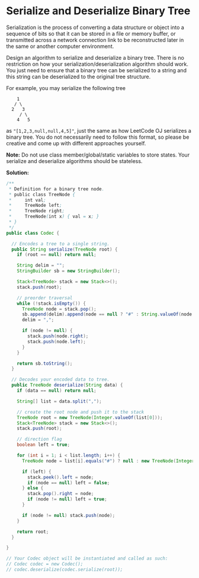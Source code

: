 # Serialize and Deserialize Binary Tree

Serialization is the process of converting a data structure or object into a sequence of bits so that it can be stored in a file or memory buffer, or transmitted across a network connection link to be reconstructed later in the same or another computer environment.

Design an algorithm to serialize and deserialize a binary tree. There is no restriction on how your serialization/deserialization algorithm should work. You just need to ensure that a binary tree can be serialized to a string and this string can be deserialized to the original tree structure.

For example, you may serialize the following tree

```
    1
   / \
  2   3
     / \
    4   5
```

as `"[1,2,3,null,null,4,5]"`, just the same as how LeetCode OJ serializes a binary tree. You do not necessarily need to follow this format, so please be creative and come up with different approaches yourself.

**Note:** Do not use class member/global/static variables to store states. Your serialize and deserialize algorithms should be stateless.

**Solution:**
```java
/**
 * Definition for a binary tree node.
 * public class TreeNode {
 *     int val;
 *     TreeNode left;
 *     TreeNode right;
 *     TreeNode(int x) { val = x; }
 * }
 */
public class Codec {

  // Encodes a tree to a single string.
  public String serialize(TreeNode root) {
    if (root == null) return null;

    String delim = "";
    StringBuilder sb = new StringBuilder();

    Stack<TreeNode> stack = new Stack<>();
    stack.push(root);

    // preorder traversal
    while (!stack.isEmpty()) {
      TreeNode node = stack.pop();
      sb.append(delim).append(node == null ? "#" : String.valueOf(node.val));
      delim = ",";

      if (node != null) {
        stack.push(node.right);
        stack.push(node.left);
      }
    }

    return sb.toString();
  }

  // Decodes your encoded data to tree.
  public TreeNode deserialize(String data) {
    if (data == null) return null;

    String[] list = data.split(",");

    // create the root node and push it to the stack
    TreeNode root = new TreeNode(Integer.valueOf(list[0]));
    Stack<TreeNode> stack = new Stack<>();
    stack.push(root);

    // direction flag
    boolean left = true;

    for (int i = 1; i < list.length; i++) {
      TreeNode node = list[i].equals("#") ? null : new TreeNode(Integer.valueOf(list[i]));

      if (left) {
        stack.peek().left = node;
        if (node == null) left = false;
      } else {
        stack.pop().right = node;
        if (node != null) left = true;
      }

      if (node != null) stack.push(node);
    }

    return root;
  }

}

// Your Codec object will be instantiated and called as such:
// Codec codec = new Codec();
// codec.deserialize(codec.serialize(root));
```
